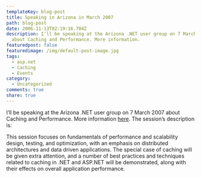 ```yaml
---
templateKey: blog-post
title: Speaking in Arizona in March 2007
path: blog-post
date: 2006-11-13T02:19:16.704Z
description: I’ll be speaking at the Arizona .NET user group on 7 March 2007
  about Caching and Performance. More information.
featuredpost: false
featuredimage: /img/default-post-image.jpg
tags:
  - asp.net
  - Caching
  - Events
category:
  - Uncategorized
comments: true
share: true
---
```

<!--StartFragment-->

I’ll be speaking at the Arizona .NET user group on 7 March 2007 about Caching and Performance. More information [here](http://azgroups.com/forums/post/650.aspx). The session’s description is:

This session focuses on fundamentals of performance and scalability design, testing, and optimization, with an emphasis on distributed architectures and data driven applications. The special case of caching will be given extra attention, and a number of best practices and techniques related to caching in .NET and ASP.NET will be demonstrated, along with their effects on overall application performance.

<!--EndFragment-->